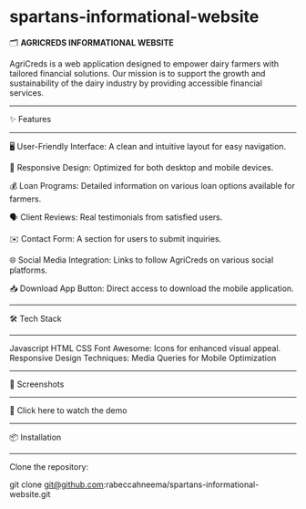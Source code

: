 # spartans-informational-website

🗂️ **AGRICREDS INFORMATIONAL WEBSITE**

   AgriCreds is a web application designed to empower dairy farmers with tailored financial solutions. Our mission is to support the growth and sustainability of the dairy industry by providing accessible financial services.

***
✨ Features 
***
  

   🖥️ User-Friendly Interface: A clean and intuitive layout for easy navigation.

   📱 Responsive Design: Optimized for both desktop and mobile devices.

   💰 Loan Programs: Detailed information on various loan options available for farmers.

   🗣️ Client Reviews: Real testimonials from satisfied users.

   ✉️ Contact Form: A section for users to submit inquiries.

   🌐 Social Media Integration: Links to follow AgriCreds on various social platforms.

   📥 Download App Button: Direct access to download the mobile application.
***
🛠 Tech Stack
***

  Javascript
  HTML
  CSS
  Font Awesome: Icons for  enhanced visual appeal.
  Responsive Design Techniques: Media Queries for Mobile Optimization
***    
📸 Screenshots
***
   🎥 Click here to watch the demo
***
📦 Installation
***
   Clone the repository:

   git clone git@github.com:rabeccahneema/spartans-informational-website.git

